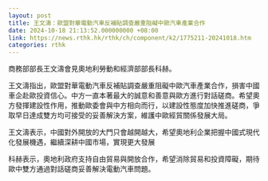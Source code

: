 ```yaml
---
layout: post
title: 王文濤：歐盟對華電動汽車反補貼調查嚴重阻礙中歐汽車產業合作
date: 2024-10-18 21:13:52.000000000 +08:00
link: https://news.rthk.hk/rthk/ch/component/k2/1775211-20241018.htm
categories: rthk
---
```


商務部部長王文濤會見奧地利勞動和經濟部部長科赫。

王文濤指出，歐盟對華電動汽車反補貼調查嚴重阻礙中歐汽車產業合作，損害中國車企赴歐投資信心。中方一直本著最大的誠意和善意與歐方進行對話磋商。希望奧方發揮建設性作用，推動歐委會與中方相向而行，以建設性態度加快推進磋商，爭取早日達成雙方均可接受的妥善解決方案，維護中歐經貿關係發展大局。

王文濤表示，中國對外開放的大門只會越開越大，希望奧地利企業把握中國式現代化發展機遇，繼續深耕中國市場，實現更大發展

科赫表示，奧地利政府支持自由貿易與開放合作，希望消除貿易和投資障礙，期待歐中雙方通過對話磋商妥善解決電動汽車問題。
